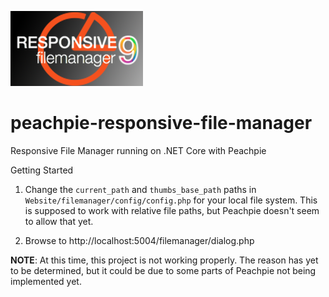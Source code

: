 ![Peachpie Responsive File Manager](https://github.com/gordon-matt/peachpie-responsive-file-manager/raw/master/Misc/logo.png)

# peachpie-responsive-file-manager
Responsive File Manager running on .NET Core with Peachpie

Getting Started

1. Change the `current_path` and `thumbs_base_path` paths in `Website/filemanager/config/config.php` for your local file system. This is supposed to work with relative file paths, but Peachpie doesn't seem to allow that yet.

2. Browse to http://localhost:5004/filemanager/dialog.php

**NOTE**: At this time, this project is not working properly. The reason has yet to be determined, but it could be due to some parts of Peachpie not being implemented yet.
